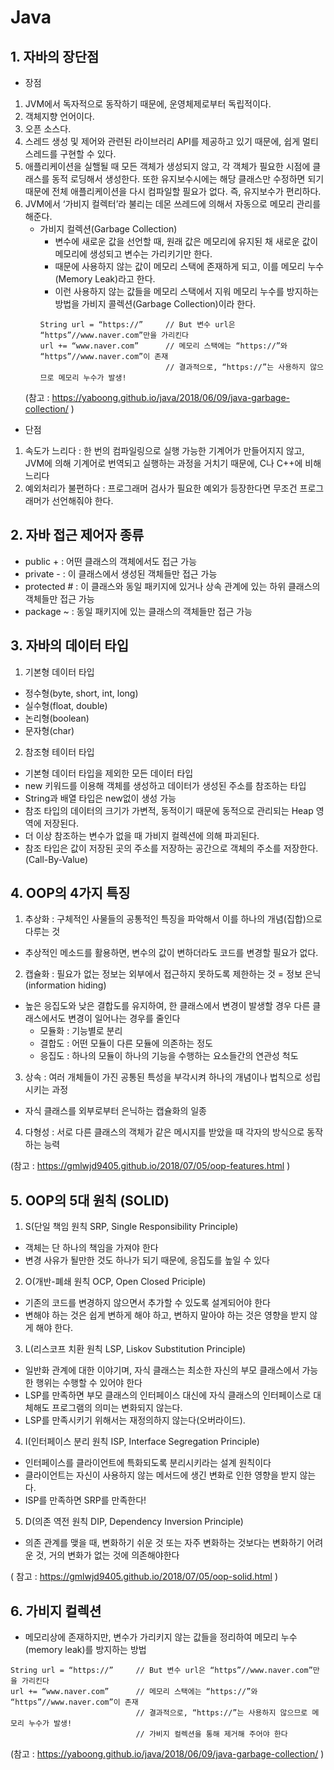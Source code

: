 # Java
## 1. 자바의 장단점
- 장점
1) JVM에서 독자적으로 동작하기 때문에, 운영체제로부터 독립적이다.
2) 객체지향 언어이다.
3) 오픈 소스다.
4) 스레드 생성 및 제어와 관련된 라이브러리 API를 제공하고 있기 때문에, 쉽게 멀티 스레드를 구현할 수 있다.
5) 애플리케이션을 실핼될 때 모든 객체가 생성되지 않고, 각 객체가 필요한 시점에 클래스를 동적 로딩해서 생성한다. 또한 유지보수시에는 해당 클래스만 수정하면 되기 때문에 전체 애플리케이션을 다시 컴파일할 필요가 없다. 즉, 유지보수가 편리하다.
6) JVM에서 ‘가비지 컬렉터’라 불리는 데몬 쓰레드에 의해서 자동으로 메모리 관리를 해준다.
	* 가비지 컬렉션(Garbage Collection)
		* 변수에 새로운 값을 선언할 때, 원래 값은 메모리에 유지된 채 새로운 값이 메모리에 생성되고 변수는 가리키기만 한다.
		* 때문에 사용하지 않는 값이 메모리 스택에 존재하게 되고, 이를 메모리 누수(Memory Leak)라고 한다.
		* 이런 사용하지 않는 값들을 메모리 스택에서 지워 메모리 누수를 방지하는 방법을 가비지 콜렉션(Garbage Collection)이라 한다.
		~~~
		String url = “https://”     // But 변수 url은 “https”//www.naver.com”만을 가리킨다
		url += “www.naver.com”      // 메모리 스택에는 “https://”와 “https”//www.naver.com”이 존재
		                            // 결과적으로, “https://”는 사용하지 않으므로 메모리 누수가 발생!
		~~~
	(참고 : https://yaboong.github.io/java/2018/06/09/java-garbage-collection/ )
- 단점
1) 속도가 느리다
: 한 번의 컴파일링으로 실행 가능한 기계어가 만들어지지 않고, JVM에 의해 기계어로 번역되고 실행하는 과정을 거치기 때문에, C나 C++에 비해 느리다
2) 예외처리가 불편하다
: 프로그래머 검사가 필요한 예외가 등장한다면 무조건 프로그래머가 선언해줘야 한다.

## 2. 자바 접근 제어자 종류
- public  + : 어떤 클래스의 객체에서도 접근 가능
- private  - : 이 클래스에서 생성된 객체들만 접근 가능
- protected  # : 이 클래스와 동일 패키지에 있거나 상속 관계에 있는 하위 클래스의 객체들만 접근 가능
- package  ~ : 동일 패키지에 있는 클래스의 객체들만 접근 가능

## 3. 자바의 데이터 타입
1) 기본형 데이터 타입
- 정수형(byte, short, int, long)
- 실수형(float, double)
- 논리형(boolean)
- 문자형(char)
2) 참조형 테이터 타입
- 기본형 데이터 타입을 제외한 모든 데이터 타입
- new 키워드를 이용해 객체를 생성하고 데이터가 생성된 주소를 참조하는 타입
- String과 배열 타입은 new없이 생성 가능
- 참조 타입의 데이터의 크기가 가변적, 동적이기 때문에 동적으로 관리되는 Heap 영역에 저장된다.
- 더 이상 참조하는 변수가 없을 때 가비지 컬렉션에 의해 파괴된다.
- 참조 타입은 값이 저장된 곳의 주소를 저장하는 공간으로 객체의 주소를 저장한다. (Call-By-Value)

## 4. OOP의 4가지 특징
1) 추상화 : 구체적인 사물들의 공통적인 특징을 파악해서 이를 하나의 개념(집합)으로 다루는 것
- 추상적인 메소드를 활용하면, 변수의 값이 변하더라도 코드를 변경할 필요가 없다.
2) 캡슐화 : 필요가 없는 정보는 외부에서 접근하지 못하도록 제한하는 것 = 정보 은닉(information hiding)
- 높은 응집도와 낮은 결합도를 유지하여, 한 클래스에서 변경이 발생할 경우 다른 클래스에서도 변경이 일어나는 경우를 줄인다
	- 모듈화 : 기능별로 분리
	- 결합도 : 어떤 모듈이 다른 모듈에 의존하는 정도
	- 응집도 : 하나의 모듈이 하나의 기능을 수행하는 요소들간의 연관성 척도
3) 상속 : 여러 개체들이 가진 공통된 특성을 부각시켜 하나의 개념이나 법칙으로 성립시키는 과정
- 자식 클래스를 외부로부터 은닉하는 캡슐화의 일종
4) 다형성 : 서로 다른 클래스의 객체가 같은 메시지를 받았을 때 각자의 방식으로 동작하는 능력

(참고 : https://gmlwjd9405.github.io/2018/07/05/oop-features.html )

## 5. OOP의 5대 원칙 (SOLID)
1) S(단일 책임 원칙 SRP, Single Responsibility Principle)
- 객체는 단 하나의 책임을 가져야 한다 
- 변경 사유가 될만한 것도 하나가 되기 때문에, 응집도를 높일 수 있다
2) O(개반-폐쇄 원칙 OCP, Open Closed Priciple)
- 기존의 코드를 	변경하지 않으면서 추가할 수 있도록 설계되어야 한다
- 변해야 하는 것은 쉽게 변하게 해야 하고, 변하지 말아야 하는 것은 영향을 받지 않게 해야 한다.
3) L(리스코프 치환 원칙 LSP, Liskov Substitution Principle)
- 일반화 관계에 대한 이야기며, 자식 클래스는 최소한 자신의 부모 클래스에서 가능한 행위는 수행할 수 있어야 한다
- LSP를 만족하면 부모 클래스의 인터페이스 대신에 자식 클래스의 인터페이스로 대체해도 프로그램의 의미는 변화되지 않는다.
- LSP를 만족시키기 위해서는 재정의하지 않는다(오버라이드).
4) I(인터페이스 분리 원칙 ISP, Interface Segregation Principle)
- 인터페이스를 클라이언트에 특화되도록 분리시키라는 설계 원칙이다
- 클라이언트는 자신이 사용하지 않는 메서드에 생긴 변화로 인한 영향을 받지 않는다.
- ISP를 만족하면 SRP를 만족한다!
5) D(의존 역전 원칙 DIP, Dependency Inversion Principle)
- 의존 관계를 맺을 때, 변화하기 쉬운 것 또는 자주 변화하는 것보다는 변화하기 어려운 것, 거의 변화가 없는 것에 의존해야한다

( 참고 : https://gmlwjd9405.github.io/2018/07/05/oop-solid.html )

## 6. 가비지 컬렉션
- 메모리상에 존재하지만, 변수가 가리키지 않는 값들을 정리하여 메모리 누수(memory leak)를 방지하는 방법
~~~
String url = “https://”     // But 변수 url은 “https”//www.naver.com”만을 가리킨다
url += “www.naver.com”      // 메모리 스택에는 “https://”와 “https”//www.naver.com”이 존재
                            // 결과적으로, “https://”는 사용하지 않으므로 메모리 누수가 발생!
                            // 가비지 컬렉션을 통해 제거해 주어야 한다
~~~

(참고 : https://yaboong.github.io/java/2018/06/09/java-garbage-collection/ )
